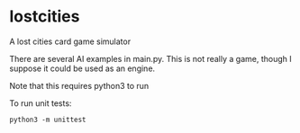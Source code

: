 lostcities
==========

A lost cities card game simulator


There are several AI examples in main.py.  This is not really a game, though I suppose it could be used as an engine.


Note that this requires python3 to run


To run unit tests:

`python3 -m unittest`



